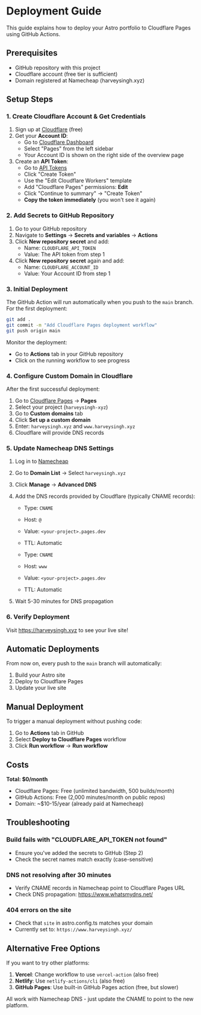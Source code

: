 # Deployment Guide

This guide explains how to deploy your Astro portfolio to Cloudflare Pages using GitHub Actions.

## Prerequisites

- GitHub repository with this project
- Cloudflare account (free tier is sufficient)
- Domain registered at Namecheap (harveysingh.xyz)

## Setup Steps

### 1. Create Cloudflare Account & Get Credentials

1. Sign up at [Cloudflare](https://dash.cloudflare.com/sign-up) (free)
2. Get your **Account ID**:
   - Go to [Cloudflare Dashboard](https://dash.cloudflare.com/)
   - Select "Pages" from the left sidebar
   - Your Account ID is shown on the right side of the overview page
3. Create an **API Token**:
   - Go to [API Tokens](https://dash.cloudflare.com/profile/api-tokens)
   - Click "Create Token"
   - Use the "Edit Cloudflare Workers" template
   - Add "Cloudflare Pages" permissions: **Edit**
   - Click "Continue to summary" → "Create Token"
   - **Copy the token immediately** (you won't see it again)

### 2. Add Secrets to GitHub Repository

1. Go to your GitHub repository
2. Navigate to **Settings** → **Secrets and variables** → **Actions**
3. Click **New repository secret** and add:
   - Name: `CLOUDFLARE_API_TOKEN`
   - Value: The API token from step 1
4. Click **New repository secret** again and add:
   - Name: `CLOUDFLARE_ACCOUNT_ID`
   - Value: Your Account ID from step 1

### 3. Initial Deployment

The GitHub Action will run automatically when you push to the `main` branch. For the first deployment:

```bash
git add .
git commit -m "Add Cloudflare Pages deployment workflow"
git push origin main
```

Monitor the deployment:
- Go to **Actions** tab in your GitHub repository
- Click on the running workflow to see progress

### 4. Configure Custom Domain in Cloudflare

After the first successful deployment:

1. Go to [Cloudflare Pages](https://dash.cloudflare.com/) → **Pages**
2. Select your project (`harveysingh-xyz`)
3. Go to **Custom domains** tab
4. Click **Set up a custom domain**
5. Enter: `harveysingh.xyz` and `www.harveysingh.xyz`
6. Cloudflare will provide DNS records

### 5. Update Namecheap DNS Settings

1. Log in to [Namecheap](https://www.namecheap.com/)
2. Go to **Domain List** → Select `harveysingh.xyz`
3. Click **Manage** → **Advanced DNS**
4. Add the DNS records provided by Cloudflare (typically CNAME records):
   - Type: `CNAME`
   - Host: `@`
   - Value: `<your-project>.pages.dev`
   - TTL: Automatic

   - Type: `CNAME`
   - Host: `www`
   - Value: `<your-project>.pages.dev`
   - TTL: Automatic

5. Wait 5-30 minutes for DNS propagation

### 6. Verify Deployment

Visit https://harveysingh.xyz to see your live site!

## Automatic Deployments

From now on, every push to the `main` branch will automatically:
1. Build your Astro site
2. Deploy to Cloudflare Pages
3. Update your live site

## Manual Deployment

To trigger a manual deployment without pushing code:

1. Go to **Actions** tab in GitHub
2. Select **Deploy to Cloudflare Pages** workflow
3. Click **Run workflow** → **Run workflow**

## Costs

**Total: $0/month**

- Cloudflare Pages: Free (unlimited bandwidth, 500 builds/month)
- GitHub Actions: Free (2,000 minutes/month on public repos)
- Domain: ~$10-15/year (already paid at Namecheap)

## Troubleshooting

### Build fails with "CLOUDFLARE_API_TOKEN not found"
- Ensure you've added the secrets to GitHub (Step 2)
- Check the secret names match exactly (case-sensitive)

### DNS not resolving after 30 minutes
- Verify CNAME records in Namecheap point to Cloudflare Pages URL
- Check DNS propagation: https://www.whatsmydns.net/

### 404 errors on the site
- Check that `site` in astro.config.ts matches your domain
- Currently set to: `https://www.harveysingh.xyz/`

## Alternative Free Options

If you want to try other platforms:

1. **Vercel**: Change workflow to use `vercel-action` (also free)
2. **Netlify**: Use `netlify-actions/cli` (also free)
3. **GitHub Pages**: Use built-in GitHub Pages action (free, but slower)

All work with Namecheap DNS - just update the CNAME to point to the new platform.
